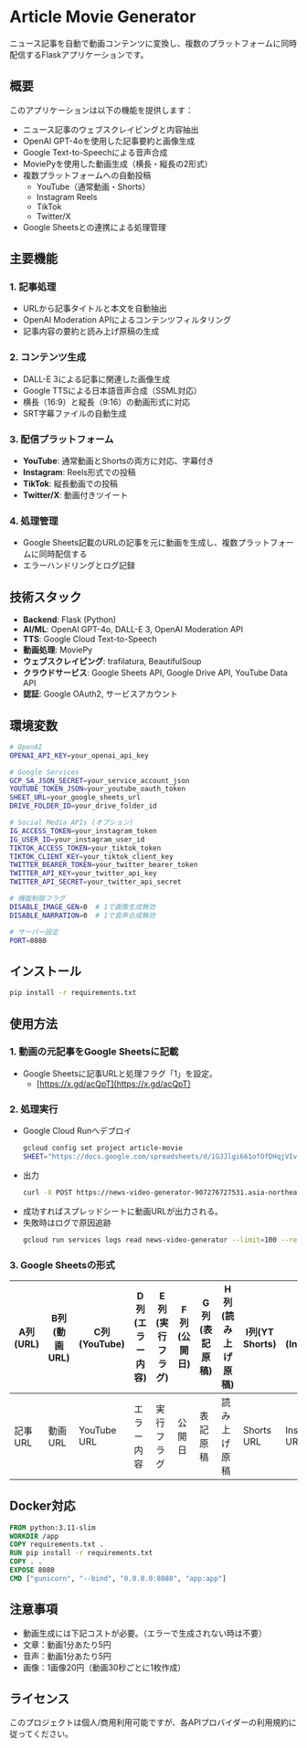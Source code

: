 # Article Movie Generator

ニュース記事を自動で動画コンテンツに変換し、複数のプラットフォームに同時配信するFlaskアプリケーションです。

## 概要

このアプリケーションは以下の機能を提供します：

- ニュース記事のウェブスクレイピングと内容抽出
- OpenAI GPT-4oを使用した記事要約と画像生成
- Google Text-to-Speechによる音声合成
- MoviePyを使用した動画生成（横長・縦長の2形式）
- 複数プラットフォームへの自動投稿
  - YouTube（通常動画・Shorts）
  - Instagram Reels
  - TikTok
  - Twitter/X
- Google Sheetsとの連携による処理管理

## 主要機能

### 1. 記事処理
- URLから記事タイトルと本文を自動抽出
- OpenAI Moderation APIによるコンテンツフィルタリング
- 記事内容の要約と読み上げ原稿の生成

### 2. コンテンツ生成
- DALL-E 3による記事に関連した画像生成
- Google TTSによる日本語音声合成（SSML対応）
- 横長（16:9）と縦長（9:16）の動画形式に対応
- SRT字幕ファイルの自動生成

### 3. 配信プラットフォーム
- **YouTube**: 通常動画とShortsの両方に対応、字幕付き
- **Instagram**: Reels形式での投稿
- **TikTok**: 縦長動画での投稿  
- **Twitter/X**: 動画付きツイート

### 4. 処理管理
- Google Sheets記載のURLの記事を元に動画を生成し、複数プラットフォームに同時配信する
- エラーハンドリングとログ記録

## 技術スタック

- **Backend**: Flask (Python)
- **AI/ML**: OpenAI GPT-4o, DALL-E 3, OpenAI Moderation API
- **TTS**: Google Cloud Text-to-Speech
- **動画処理**: MoviePy
- **ウェブスクレイピング**: trafilatura, BeautifulSoup
- **クラウドサービス**: Google Sheets API, Google Drive API, YouTube Data API
- **認証**: Google OAuth2, サービスアカウント

## 環境変数

```bash
# OpenAI
OPENAI_API_KEY=your_openai_api_key

# Google Services
GCP_SA_JSON_SECRET=your_service_account_json
YOUTUBE_TOKEN_JSON=your_youtube_oauth_token
SHEET_URL=your_google_sheets_url
DRIVE_FOLDER_ID=your_drive_folder_id

# Social Media APIs (オプション)
IG_ACCESS_TOKEN=your_instagram_token
IG_USER_ID=your_instagram_user_id
TIKTOK_ACCESS_TOKEN=your_tiktok_token
TIKTOK_CLIENT_KEY=your_tiktok_client_key
TWITTER_BEARER_TOKEN=your_twitter_bearer_token
TWITTER_API_KEY=your_twitter_api_key
TWITTER_API_SECRET=your_twitter_api_secret

# 機能制御フラグ
DISABLE_IMAGE_GEN=0  # 1で画像生成無効
DISABLE_NARRATION=0  # 1で音声合成無効

# サーバー設定
PORT=8080
```

## インストール

```bash
pip install -r requirements.txt
```

## 使用方法
### 1. 動画の元記事をGoogle Sheetsに記載
- Google Sheetsに記事URLと処理フラグ「1」を設定。
    - [https://x.gd/acQpT](https://x.gd/acQpT)

### 2. 処理実行
- Google Cloud Runへデプロイ
    ```bash
    gcloud config set project article-movie
    SHEET="https://docs.google.com/spreadsheets/d/1GJJlgi661ofOfDHqjVIvdDEa9xmhK2SHyyxiqHi3RuA/edit?gid=0" && gcloud run deploy news-video-generator --source=. --region=asia-northeast1 --project=article-movie --memory=2Gi --cpu=2 --timeout=3600 --set-env-vars=SHEET_URL=${SHEET},DRIVE_FOLDER_ID=1DQWj1mSSFwjf02odaZDO3_2QNn7wr58Q,DISABLE_IMAGE_GEN=1 --set-secrets=OPENAI_API_KEY=OPENAI_API_KEY:latest,GCP_SA_JSON_SECRET=GCP_SA_JSON_SECRET:latest,YOUTUBE_TOKEN_JSON=YOUTUBE_TOKEN_JSON:latest
    ```
- 出力
    ```bash
    curl -X POST https://news-video-generator-907276727531.asia-northeast1.run.app/process
    ```
- 成功すればスプレッドシートに動画URLが出力される。
- 失敗時はログで原因追跡
    ```bash
    gcloud run services logs read news-video-generator --limit=100 --region=asia-northeast1
    ```

### 3. Google Sheetsの形式
| A列(URL) | B列(動画URL) | C列(YouTube) | D列(エラー内容) | E列(実行フラグ) | F列(公開日) | G列(表記原稿) | H列(読み上げ原稿) | I列(YT Shorts) | J列(Instagram) | K列(TikTok) | L列(Twitter) |
|----------|------------|--------------|-------------|-----------|-----------|--------------|-------------|----------------|----------------|-------------|--------------|
| 記事URL | 動画URL | YouTube URL | エラー内容 | 実行フラグ | 公開日 | 表記原稿 | 読み上げ原稿 | Shorts URL | Instagram URL | TikTok URL | Twitter URL |

## Docker対応

```dockerfile
FROM python:3.11-slim
WORKDIR /app
COPY requirements.txt .
RUN pip install -r requirements.txt
COPY . .
EXPOSE 8080
CMD ["gunicorn", "--bind", "0.0.0.0:8080", "app:app"]
```

## 注意事項

- 動画生成には下記コストが必要。（エラーで生成されない時は不要）
- 文章：動画1分あたり5円
- 音声：動画1分あたり5円
- 画像：1画像20円（動画30秒ごとに1枚作成）

## ライセンス

このプロジェクトは個人/商用利用可能ですが、各APIプロバイダーの利用規約に従ってください。